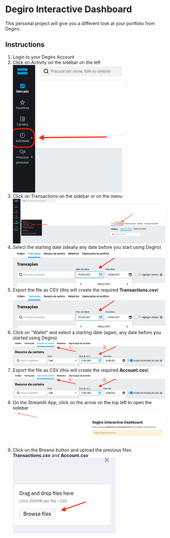 # Degiro Interactive Dashboard

This personal project will give you a different look at your portfolio from Degiro.

## Instructions

1. Login to your Degiro Account
2. Click on Activity on the sidebar on the left
![](https://github.com/KassiusKlay/degiro/blob/master/img/activity.png "activity")
3. Click on Transactions on the sidebar or on the menu
![](https://github.com/KassiusKlay/degiro/blob/master/img/transactions.png "transactions")
4. Select the starting date (ideally any date before you start using Degiro)
![](https://github.com/KassiusKlay/degiro/blob/master/img/transactions_start_date.png "transactions_start_date")
5. Export the file as CSV (this will create the required **Transactions.csv**)
![](https://github.com/KassiusKlay/degiro/blob/master/img/transactions_start_date.png "transactions_export")
6. Click on "Wallet" and select a starting date (again, any date before you started using Degiro)
![](https://github.com/KassiusKlay/degiro/blob/master/img/account_start_date.png "account_start_date")
7. Export the file as CSV (this will create the required **Account.csv**)
![](https://github.com/KassiusKlay/degiro/blob/master/img/account_start_date.png "account_export")
8. On the Streamlit App, click on the arrow on the top left to open the sidebar
![](https://github.com/KassiusKlay/degiro/blob/master/img/streamlit_sidebar.png "streamlit_sidebar")
9. Click on the Browse button and upload the previous files **Transactions.csv** and **Account.csv**
![](https://github.com/KassiusKlay/degiro/blob/master/img/streamlit_upload.png "streamlit_sidebar")
